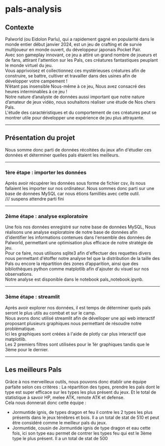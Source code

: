 # pals-analysis

## Contexte
Palworld (ou Eidolon Parlu), qui a rapidement gagné en popularité dans le monde entier début janvier 2024, est un jeu de crafting et de survie multijoueur en monde ouvert, du développeur japonais Pocket Pair.  
Avec son gameplay innovant, ce jeu a attiré un grand nombre de joueurs et de fans, attirant l'attention sur les Pals, ces créatures fantastiques peuplant le monde virtuel du jeu.  
Vous apprivoisez et collectionnez ces mystérieuses créatures afin de construire, se battre, cultiver et travailler dans des usines afin de développer votre campement !  
N’étant pas insensible Nous-même à ce jeu, Nous avez consacré des heures interminables à ce jeu !  
Notre nature d’analyste de données aussi important que notre nature d’amateur de jeux vidéo, nous souhaitons réaliser une étude de Nos chers Pals.  
L'étude des caractéristiques et du comportement de ces créatures peut se montrer utile pour développer une expérience de jeu plus attrayante.

----------------

## Présentation du projet
Nous somme donc parti de données récoltées du jeux afin d'étudier ces données et déterminer quelles pals étaient les meilleurs.

----------------

### 1ère étape : importer les données
Après avoir récupérer les données sous forme de fichier csv, ils nous fallaient les importer sur nos ordinateur. Nous sommes donc parti sur une base de données MySQL car nous étions familliés avec cette outil.  
/// suspens attendre parti fini

----------------

### 2ème étape : analyse exploratoire
Une fois nos données enregistré sur notre base de données MySQL, Nous réalisons une analyse exploratoire de notre base de données afin d’identifier les informations contenues dans l'ensemble des données de Palworld, permettant une optimisation plus efficace de notre stratégie de jeu.  
Pour ce faire, nous utilisons sqlite3 afin d'effectuer des requettes divers nous permettant d'étoffer notre analyse tel que la distribution de la taille des Pals ou encore la répartition des zones d’apparition, ainsi que des bibliothèques python comme matplotlib afin d'ajouter du visuel sur nos observations.    
Notre analyse est disponible dans le notebook pals_notebook.ipynb.  

----------------

### 3ème étape : streamlit
Après avoir explorer nos données, il est temps de déterminer quels pals seront le plus utils au combat et sur le camp.  
Nous avons donc utilisé streamlit afin de dévelloper une api web interactif proposant plusieurs graphiques nous permettant de résoudre notre problématique.  
Ici les graphiques sont créées à l'aide de plotly car plus interactif que matplotlib.  
Les 2 premiers filtres sont utilisées pour le 1èr graphiques tandis que le 3ème pour le dernier.  

----------------

## Les meilleurs Pals
Grâce à nos merveilleux outils, nous pouvons donc établir une équipe parfaite selon ces critères : La répartition des types, prendre les pals dont le type est super efficace sur les types les plus présent du jeux. Et le total de statistique à savoir HP, melee ATK, remote ATK et defense.  
Cela nous donnerait donc cette équipe :  
* Jormuntide ignis, de types dragon et feu il contre les 2 types les plus présents dans le jeux ténèbres et bois. Il a un total de stat de 510 et peut être considéré comme le meilleur pals du jeux.
* Jormuntide, cousin de Jormuntide ignis de type dragon et eau cette fois, ici son type eau permet de contrer les types feu qui est le 3ème type le plus présent. Il a un total de stat de 500
